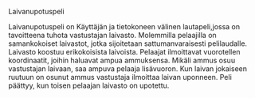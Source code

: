Laivanupotuspeli

Laivanupotuspeli on Käyttäjän ja tietokoneen välinen lautapeli,jossa on tavoitteena tuhota vastustajan laivasto.
Molemmilla pelaajilla on samankokoiset laivastot, jotka sijoitetaan sattumanvaraisesti pelilaudalle. Laivasto koostuu erikokoisista laivoista.
Pelaajat ilmoittavat vuorotellen koordinaatit, joihin haluavat ampua ammuksensa. Mikäli ammus osuu vastustajan laivaan, saa ampuva pelaaja lisävuoron.
Kun laivan jokaiseen ruutuun on osunut ammus vastustaja ilmoittaa laivan uponneen. Peli päättyy, kun toisen pelaajan laivasto on upotettu.
